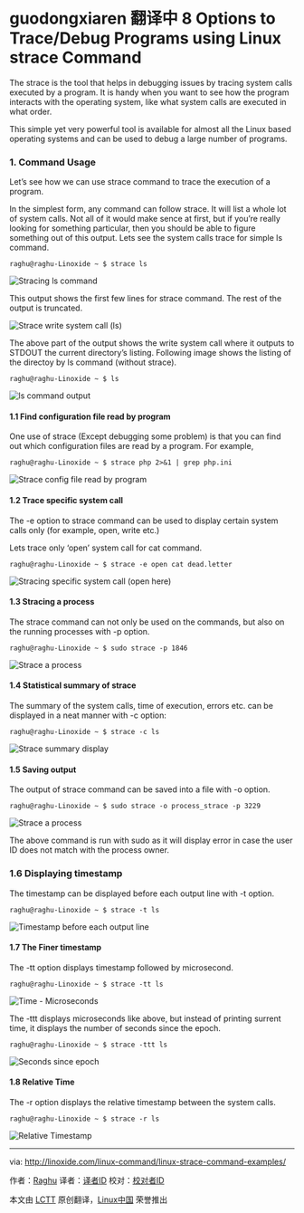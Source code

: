 guodongxiaren 翻译中
8 Options to Trace/Debug Programs using Linux strace Command
================================================================================
The strace is the tool that helps in debugging issues by tracing system calls executed by a program. It is handy when you want to see how the program interacts with the operating system, like what system calls are executed in what order.

This simple yet very powerful tool is available for almost all the Linux based operating systems and can be used to debug a large number of programs.

### 1. Command Usage ###

Let’s see how we can use strace command to trace the execution of a program.

In the simplest form, any command can follow strace. It will list a whole lot of system calls. Not all of it would make sence at first, but if you’re really looking for something particular, then you should be able to figure something out of this output.
Lets see the system calls trace for simple ls command.

    raghu@raghu-Linoxide ~ $ strace ls

![Stracing ls command](http://linoxide.com/wp-content/uploads/2014/08/01.strace_ls.png)

This output shows the first few lines for strace command. The rest of the output is truncated.

![Strace write system call (ls)](http://linoxide.com/wp-content/uploads/2014/08/02.strace_ls_write.png)

The above part of the output shows the write system call where it outputs to STDOUT the current directory’s listing. Following image shows the listing of the directoy by ls command (without strace).

    raghu@raghu-Linoxide ~ $ ls

![ls command output](http://linoxide.com/wp-content/uploads/2014/08/03.ls_.png)

#### 1.1 Find configuration file read by program ####

One use of strace (Except debugging some problem) is that you can find out which configuration files are read by a program. For example,

    raghu@raghu-Linoxide ~ $ strace php 2>&1 | grep php.ini

![Strace config file read by program](http://linoxide.com/wp-content/uploads/2014/08/04.strace_php_configuration.png)

#### 1.2 Trace specific system call ####

The -e option to strace command can be used to display certain system calls only (for example, open, write etc.)

Lets trace only ‘open’ system call for cat command.

    raghu@raghu-Linoxide ~ $ strace -e open cat dead.letter

![Stracing specific system call (open here)](http://linoxide.com/wp-content/uploads/2014/08/05.strace_open_systemcall.png)

#### 1.3 Stracing a process ####

The strace command can not only be used on the commands, but also on the running processes with -p option.

    raghu@raghu-Linoxide ~ $ sudo strace -p 1846

![Strace a process](http://linoxide.com/wp-content/uploads/2014/08/06.strace_process.png)

#### 1.4 Statistical summary of strace ####

The summary of the system calls, time of execution, errors etc. can be displayed in a neat manner with -c option:

    raghu@raghu-Linoxide ~ $ strace -c ls

![Strace summary display](http://linoxide.com/wp-content/uploads/2014/08/07.strace_summary.png)

#### 1.5 Saving output ####

The output of strace command can be saved into a file with -o option.

    raghu@raghu-Linoxide ~ $ sudo strace -o process_strace -p 3229

![Strace a process](http://linoxide.com/wp-content/uploads/2014/08/08.strace_output_file.png)

The above command is run with sudo as it will display error in case the user ID does not match with the process owner.

### 1.6 Displaying timestamp ###

The timestamp can be displayed before each output line with -t option.

    raghu@raghu-Linoxide ~ $ strace -t ls

![Timestamp before each output line](http://linoxide.com/wp-content/uploads/2014/08/09.strace_timestamp.png)

#### 1.7 The Finer timestamp ####

The -tt option displays timestamp followed by microsecond.

    raghu@raghu-Linoxide ~ $ strace -tt ls

![Time - Microseconds](http://linoxide.com/wp-content/uploads/2014/08/010.strace_finer_timestamp.png)

The -ttt displays microseconds like above, but instead of printing surrent time, it displays the number of seconds since the epoch.

    raghu@raghu-Linoxide ~ $ strace -ttt ls

![Seconds since epoch](http://linoxide.com/wp-content/uploads/2014/08/011.strace_epoch_seconds.png)

#### 1.8 Relative Time ####

The -r option displays the relative timestamp between the system calls.

    raghu@raghu-Linoxide ~ $ strace -r ls

![Relative Timestamp](http://linoxide.com/wp-content/uploads/2014/08/012.strace_relative-time.png)

--------------------------------------------------------------------------------

via: http://linoxide.com/linux-command/linux-strace-command-examples/

作者：[Raghu][a]
译者：[译者ID](https://github.com/译者ID)
校对：[校对者ID](https://github.com/校对者ID)

本文由 [LCTT](https://github.com/LCTT/TranslateProject) 原创翻译，[Linux中国](http://linux.cn/) 荣誉推出

[a]:http://linoxide.com/author/raghu/
